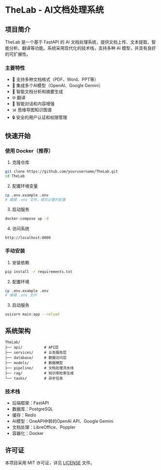 # TheLab - AI文档处理系统

## 项目简介

TheLab 是一个基于 FastAPI 的 AI 文档处理系统，提供文档上传、文本提取、智能分析、翻译等功能。系统采用现代化的技术栈，支持多种 AI 模型，并具有良好的可扩展性。

### 主要特性

- 🚀 支持多种文档格式（PDF、Word、PPT等）
- 🤖 集成多个AI模型（OpenAI、Google Gemini）
- 📝 智能文档分析和摘要生成
- 🌐 翻译
- 💬 智能对话和内容增强
- 📊 思维导图知识图谱
- 🔒 安全的用户认证和权限管理

## 快速开始

### 使用 Docker（推荐）

1. 克隆仓库
```bash
git clone https://github.com/yourusername/TheLab.git
cd TheLab
```

2. 配置环境变量
```bash
cp .env.example .env
# 编辑 .env 文件，填写必要的配置
```

3. 启动服务
```bash
docker-compose up -d
```

4. 访问系统
```
http://localhost:8000
```

### 手动安装

1. 安装依赖
```bash
pip install -r requirements.txt
```

2. 配置环境
```bash
cp .env.example .env
# 编辑 .env 文件
```

3. 启动服务
```bash
uvicorn main:app --reload
```

## 系统架构

```
TheLab/
├── api/          # API层
├── services/     # 业务服务层
├── database/     # 数据访问层
├── models/       # 数据模型
├── pipeline/     # 文档处理流水线
├── rag/          # 知识库检索生成
└── tasks/        # 异步任务
```

### 技术栈

- 后端框架：FastAPI
- 数据库：PostgreSQL
- 缓存：Redis
- AI模型：OneAPI中转的OpenAI API、Google Gemini
- 文档处理：LibreOffice、Poppler
- 容器化：Docker

## 许可证

本项目采用 MIT 许可证，详见 [LICENSE](LICENSE) 文件。
